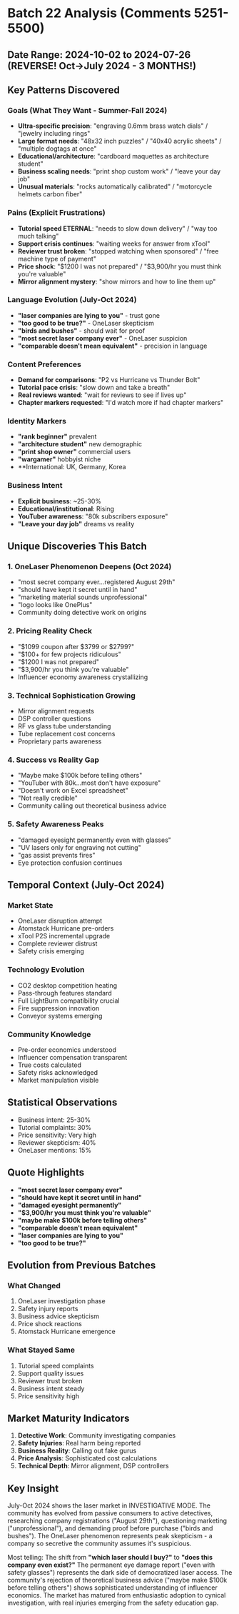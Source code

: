 # Batch 22 Analysis (Comments 5251-5500)
## Date Range: 2024-10-02 to 2024-07-26 (REVERSE! Oct→July 2024 - 3 MONTHS!)

## Key Patterns Discovered

### Goals (What They Want - Summer-Fall 2024)
- **Ultra-specific precision**: "engraving 0.6mm brass watch dials" / "jewelry including rings"
- **Large format needs**: "48x32 inch puzzles" / "40x40 acrylic sheets" / "multiple dogtags at once"
- **Educational/architecture**: "cardboard maquettes as architecture student"
- **Business scaling needs**: "print shop custom work" / "leave your day job"
- **Unusual materials**: "rocks automatically calibrated" / "motorcycle helmets carbon fiber"

### Pains (Explicit Frustrations)
- **Tutorial speed ETERNAL**: "needs to slow down delivery" / "way too much talking"
- **Support crisis continues**: "waiting weeks for answer from xTool"
- **Reviewer trust broken**: "stopped watching when sponsored" / "free machine type of payment"
- **Price shock**: "$1200 I was not prepared" / "$3,900/hr you must think you're valuable"
- **Mirror alignment mystery**: "show mirrors and how to line them up"

### Language Evolution (July-Oct 2024)
- **"laser companies are lying to you"** - trust gone
- **"too good to be true?"** - OneLaser skepticism
- **"birds and bushes"** - should wait for proof
- **"most secret laser company ever"** - OneLaser suspicion
- **"comparable doesn't mean equivalent"** - precision in language

### Content Preferences
- **Demand for comparisons**: "P2 vs Hurricane vs Thunder Bolt"
- **Tutorial pace crisis**: "slow down and take a breath"
- **Real reviews wanted**: "wait for reviews to see if lives up"
- **Chapter markers requested**: "I'd watch more if had chapter markers"

### Identity Markers
- **"rank beginner"** prevalent
- **"architecture student"** new demographic
- **"print shop owner"** commercial users
- **"wargamer"** hobbyist niche
- **International: UK, Germany, Korea

### Business Intent
- **Explicit business**: ~25-30%
- **Educational/institutional**: Rising
- **YouTuber awareness**: "80k subscribers exposure"
- **"Leave your day job"** dreams vs reality

## Unique Discoveries This Batch

### 1. OneLaser Phenomenon Deepens (Oct 2024)
- "most secret company ever...registered August 29th"
- "should have kept it secret until in hand"
- "marketing material sounds unprofessional"
- "logo looks like OnePlus"
- Community doing detective work on origins

### 2. Pricing Reality Check
- "$1099 coupon after $3799 or $2799?"
- "$100+ for few projects ridiculous"
- "$1200 I was not prepared"
- "$3,900/hr you think you're valuable"
- Influencer economy awareness crystallizing

### 3. Technical Sophistication Growing
- Mirror alignment requests
- DSP controller questions
- RF vs glass tube understanding
- Tube replacement cost concerns
- Proprietary parts awareness

### 4. Success vs Reality Gap
- "Maybe make $100k before telling others"
- "YouTuber with 80k...most don't have exposure"
- "Doesn't work on Excel spreadsheet"
- "Not really credible"
- Community calling out theoretical business advice

### 5. Safety Awareness Peaks
- "damaged eyesight permanently even with glasses"
- "UV lasers only for engraving not cutting"
- "gas assist prevents fires"
- Eye protection confusion continues

## Temporal Context (July-Oct 2024)

### Market State
- OneLaser disruption attempt
- Atomstack Hurricane pre-orders
- xTool P2S incremental upgrade
- Complete reviewer distrust
- Safety crisis emerging

### Technology Evolution
- CO2 desktop competition heating
- Pass-through features standard
- Full LightBurn compatibility crucial
- Fire suppression innovation
- Conveyor systems emerging

### Community Knowledge
- Pre-order economics understood
- Influencer compensation transparent
- True costs calculated
- Safety risks acknowledged
- Market manipulation visible

## Statistical Observations
- Business intent: 25-30%
- Tutorial complaints: 30%
- Price sensitivity: Very high
- Reviewer skepticism: 40%
- OneLaser mentions: 15%

## Quote Highlights
- **"most secret laser company ever"**
- **"should have kept it secret until in hand"**
- **"damaged eyesight permanently"**
- **"$3,900/hr you must think you're valuable"**
- **"maybe make $100k before telling others"**
- **"comparable doesn't mean equivalent"**
- **"laser companies are lying to you"**
- **"too good to be true?"**

## Evolution from Previous Batches

### What Changed
1. OneLaser investigation phase
2. Safety injury reports
3. Business advice skepticism
4. Price shock reactions
5. Atomstack Hurricane emergence

### What Stayed Same
1. Tutorial speed complaints
2. Support quality issues
3. Reviewer trust broken
4. Business intent steady
5. Price sensitivity high

## Market Maturity Indicators
1. **Detective Work**: Community investigating companies
2. **Safety Injuries**: Real harm being reported
3. **Business Reality**: Calling out fake gurus
4. **Price Analysis**: Sophisticated cost calculations
5. **Technical Depth**: Mirror alignment, DSP controllers

## Key Insight
July-Oct 2024 shows the laser market in INVESTIGATIVE MODE. The community has evolved from passive consumers to active detectives, researching company registrations ("August 29th"), questioning marketing ("unprofessional"), and demanding proof before purchase ("birds and bushes"). The OneLaser phenomenon represents peak skepticism - a company so secretive the community assumes it's suspicious.

Most telling: The shift from **"which laser should I buy?"** to **"does this company even exist?"** The permanent eye damage report ("even with safety glasses") represents the dark side of democratized laser access. The community's rejection of theoretical business advice ("maybe make $100k before telling others") shows sophisticated understanding of influencer economics. The market has matured from enthusiastic adoption to cynical investigation, with real injuries emerging from the safety education gap.